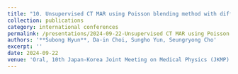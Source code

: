 ```yaml
---
title: "10. Unsupervised CT MAR using Poisson blending method with diffusion prior in sinogram domain"
collection: publications
category: international conferences
permalink: /presentations/2024-09-22-Unsupervised CT MAR using Poisson blending method wi
authors: '**Subong Hyun**, Da-in Choi, Sungho Yun, Seungryong Cho'
excerpt: ''
date: 2024-09-22
venue: 'Oral, 10th Japan-Korea Joint Meeting on Medical Physics (JKMP)'
---
```

